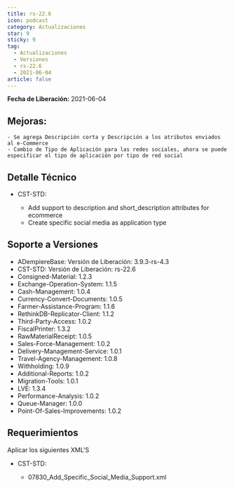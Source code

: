 ```yaml
---
title: rs-22.6
icon: podcast
category: Actualizaciones
star: 9
sticky: 9
tag:
  - Actualizaciones
  - Versiones
  - rs-22.6
  - 2021-06-04
article: false
---
```


**Fecha de Liberación:** 2021-06-04

## Mejoras:

    - Se agrega Descripción corta y Descripción a los atributos enviados al e-Commerce
    - Cambio de Tipo de Aplicación para las redes sociales, ahora se puede especificar el tipo de aplicación por tipo de red social

## Detalle Técnico

- CST-STD:

    - Add support to description and short_description attributes for ecommerce
    - Create specific social media as application type

## Soporte a Versiones

- ADempiereBase: Versión de Liberación: 3.9.3-rs-4.3
- CST-STD: Versión de Liberación: rs-22.6
- Consigned-Material: 1.2.3
- Exchange-Operation-System: 1.1.5
- Cash-Management: 1.0.4
- Currency-Convert-Documents: 1.0.5
- Farmer-Assistance-Program: 1.1.6
- RethinkDB-Replicator-Client: 1.1.2
- Third-Party-Access: 1.0.2
- FiscalPrinter: 1.3.2
- RawMaterialReceipt: 1.0.5
- Sales-Force-Management: 1.0.2
- Delivery-Management-Service: 1.0.1
- Travel-Agency-Management: 1.0.8
- Withholding: 1.0.9
- Additional-Reports: 1.0.2
- Migration-Tools: 1.0.1
- LVE: 1.3.4
- Performance-Analysis: 1.0.2
- Queue-Manager: 1.0.0
- Point-Of-Sales-Improvements: 1.0.2

## Requerimientos

Aplicar los siguientes XML'S

- CST-STD: 

    - 07830_Add_Specific_Social_Media_Support.xml
